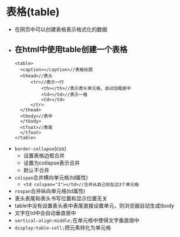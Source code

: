 # 表格(table)
- 在网页中可以创建表格表示格式化的数据
- 在html中使用table创建一个表格
  - 
  ```
  <table>
    <caption></caption>//表格标题
    <thead>//表头
        <tr>//表示一行
            <th></th>//表示表头单元格，自动加粗居中
            <td></td>//表示一格
            <td></td>
        </tr>
    </thead>
    <tbody>//表中
    </tbody>
    <tfoot>//表尾
    </tfoot>
  </table>
  ```
- `border-collapse`(css)
  - 设置表格边框合并
  - 设置为collapse表示合并
  - 默认不合并
- `colspan`合并横向单元格(td属性)
  - `<td colspan="3"></td>//合并从自己到左边3个单元格`
- `rospan`合并纵向单元格(td属性)
- 表头表尾和表头书写位置和显示位置无关
- table中没有设置表头表中表尾直接设置单元，则浏览器自动生成tbody 
- 文字在td中会自动垂直居中
- `vertical-align:middle;`在单元格中使得文字垂直居中
- `display:table-cell;`把元素转化为单元格